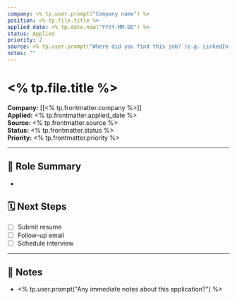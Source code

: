 ```yaml
---
company: <% tp.user.prompt("Company name") %>
position: <% tp.file.title %>
applied_date: <% tp.date.now("YYYY-MM-DD") %>
status: Applied
priority: 2
source: <% tp.user.prompt("Where did you find this job? (e.g. LinkedIn, referral)") %>
notes: ""
---
```


# <% tp.file.title %>

**Company:** [[<% tp.frontmatter.company %>]]  
**Applied:** <% tp.frontmatter.applied_date %>  
**Source:** <% tp.frontmatter.source %>  
**Status:** <% tp.frontmatter.status %>  
**Priority:** <% tp.frontmatter.priority %>

---

## 🧩 Role Summary
- 

## 🗓️ Next Steps
- [ ] Submit resume
- [ ] Follow-up email
- [ ] Schedule interview

---

## 📝 Notes
- <% tp.user.prompt("Any immediate notes about this application?") %>
